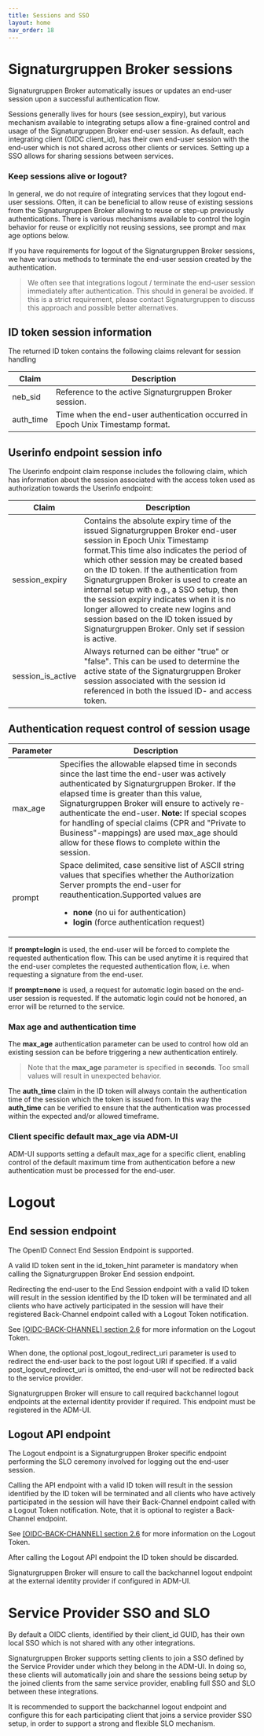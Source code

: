 ```yaml
---
title: Sessions and SSO
layout: home
nav_order: 18
---
```


# Signaturgruppen Broker sessions
Signaturgruppen Broker automatically issues or updates an end-user session upon a successful authentication flow.

Sessions generally lives for hours (see session_expiry), but various mechanism available to integrating setups allow a fine-grained control and usage of the Signaturgruppen Broker end-user session.
As default, each integrating client (OIDC client_id), has their own end-user session with the end-user which is not shared across other clients or services. Setting up a SSO allows for sharing sessions between services. 

### Keep sessions alive or logout?
In general, we do not require of integrating services that they logout end-user sessions. Often, it can be beneficial to allow reuse of existing sessions from the Signaturgruppen Broker allowing to reuse or step-up previously authentications. There is various mechanisms available to control the login behavior for reuse or explicitly not reusing sessions, see prompt and max age options below.

If you have requirements for logout of the Signaturgruppen Broker sessions, we have various methods to terminate the end-user session created by the authentication. 

> We often see that integrations logout / terminate the end-user session immediately after authentication. This should in general be avoided. If this is a strict requirement, please contact Signaturgruppen to discuss this approach and possible better alternatives.

## ID token session information

The returned ID token contains the following claims relevant for session handling

| Claim | Description |
| --- | --- |
| neb\_sid | Reference to the active Signaturgruppen Broker session. |
| auth\_time | Time when the end-user authentication occurred in Epoch Unix Timestamp format. |

## Userinfo endpoint session info
The Userinfo endpoint claim response includes the following claim, which has information about the session associated with the access token used as authorization towards the Userinfo endpoint:

 Claim | Description |
| --- | --- |
| session\_expiry | Contains the absolute expiry time of the issued Signaturgruppen Broker end-user session in Epoch Unix Timestamp format.This time also indicates the period of which other session may be created based on the ID token. If the authentication from Signaturgruppen Broker is used to create an internal setup with e.g., a SSO setup, then the session expiry indicates when it is no longer allowed to create new logins and session based on the ID token issued by Signaturgruppen Broker. Only set if session is active. |
| session\_is\_active | Always returned can be either "true" or "false". This can be used to determine the active state of the Signaturgruppen Broker session associated with the session id referenced in both the issued ID- and access token. |

## Authentication request control of session usage

| **Parameter**| **Description**|
| --- | --- |
| max\_age | Specifies the allowable elapsed time in seconds since the last time the end-user was actively authenticated by Signaturgruppen Broker. If the elapsed time is greater than this value, Signaturgruppen Broker will ensure to actively re-authenticate the end-user. **Note:** If special scopes for handling of special claims (CPR and "Private to Business"-mappings) are used max\_age should allow for these flows to complete within the session. |
| prompt | Space delimited, case sensitive list of ASCII string values that specifies whether the Authorization Server prompts the end-user for reauthentication.Supported values are <ul><li>**none** (no ui for authentication)</li><li>**login** (force authentication request)</li></ul> |

If **prompt=login** is used, the end-user will be forced to complete the requested authentication flow. This can be used anytime it is required that the end-user completes the requested authentication flow, i.e. when requesting a signature from the end-user.

If **prompt=none** is used, a request for automatic login based on the end-user session is requested. If the automatic login could not be honored, an error will be returned to the service.

### Max age and authentication time

The **max\_age** authentication parameter can be used to control how old an existing session can be before triggering a new authentication entirely.

> Note that the **max_age** parameter is specified in **seconds**. Too small values will result in unexpected behavior.

The **auth\_time** claim in the ID token will always contain the authentication time of the session which the token is issued from. In this way the **auth\_time** can be verified to ensure that the authentication was processed within the expected and/or allowed timeframe.

### Client specific default max\_age via ADM-UI

ADM-UI supports setting a default max\_age for a specific client, enabling control of the default maximum time from authentication before a new authentication must be processed for the end-user.

# Logout

## End session endpoint

The OpenID Connect End Session Endpoint is supported.

A valid ID token sent in the id\_token\_hint parameter is mandatory when calling the Signaturgruppen Broker End session endpoint.

Redirecting the end-user to the End Session endpoint with a valid ID token will result in the session identified by the ID token will be terminated and all clients who have actively participated in the session will have their registered Back-Channel endpoint called with a Logout Token notification.

See [[OIDC-BACK-CHANNEL] section 2.6](https://openid.net/specs/openid-connect-backchannel-1_0.html#Validation) for more information on the Logout Token.

When done, the optional post\_logout\_redirect\_uri parameter is used to redirect the end-user back to the post logout URI if specified. If a valid post\_logout\_redirect\_uri is omitted, the end-user will not be redirected back to the service provider.

Signaturgruppen Broker will ensure to call required backchannel logout endpoints at the external identity provider if required. This endpoint must be registered in the ADM-UI.

## Logout API endpoint

The Logout endpoint is a Signaturgruppen Broker specific endpoint performing the SLO ceremony involved for logging out the end-user session.

Calling the API endpoint with a valid ID token will result in the session identified by the ID token will be terminated and all clients who have actively participated in the session will have their Back-Channel endpoint called with a Logout Token notification. Note, that it is optional to register a Back-Channel endpoint.

See [[OIDC-BACK-CHANNEL] section 2.6](https://openid.net/specs/openid-connect-backchannel-1_0.html#Validation) for more information on the Logout Token.

After calling the Logout API endpoint the ID token should be discarded.

Signaturgruppen Broker will ensure to call the backchannel logout endpoint at the external identity provider if configured in ADM-UI.

# Service Provider SSO and SLO
By default a OIDC clients, identified by their client_id GUID, has their own local SSO which is not shared with any other integrations. 

Signaturgruppen Broker supports setting clients to join a SSO defined by the Service Provider under which they belong in the ADM-UI. In doing so, these clients will automatically join and share the sessions being setup by the joined clients from the same service provider, enabling full SSO and SLO between these integrations. 

It is recommended to support the backchannel logout endpoint and configure this for each participating client that joins a service provider SSO setup, in order to support a strong and flexible SLO mechanism.
